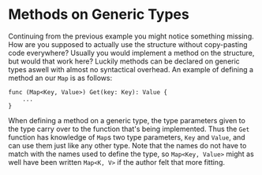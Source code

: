 # Methods on Generic Types

Continuing from the previous example you might notice something missing. How 
are you supposed to actually use the structure without copy-pasting code everywhere? Usually you would implement a method on the structure, but would 
that work here? Luckily methods can be declared on generic types aswell with 
almost no syntactical overhead. An example of defining a method an our `Map` 
is as follows:

```
func (Map<Key, Value>) Get(key: Key): Value {
    ...
}
```

When defining a method on a generic type, the type parameters given to the type carry over to the function that's being implemented. Thus the `Get` 
function has knowledge of `Map`s two type parameters, `Key` and `Value`, and 
can use them just like any other type. Note that the names do not have to 
match with the names used to define the type, so `Map<Key, Value>` might as 
well have been written `Map<K, V>` if the author felt that more fitting.